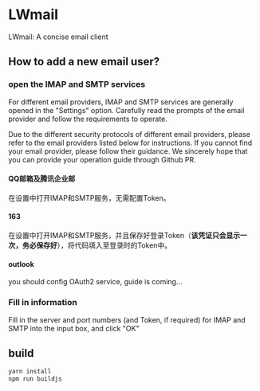 # LWmail

LWmail: A concise email client

## How to add a new email user?

### open the IMAP and SMTP services

For different email providers, IMAP and SMTP services are generally opened in the "Settings" option. Carefully read the prompts of the email provider and follow the requirements to operate.

Due to the different security protocols of different email providers, please refer to the email providers listed below for instructions. If you cannot find your email provider, please follow their guidance. We sincerely hope that you can provide your operation guide through Github PR.

#### QQ邮箱及腾讯企业邮

在设置中打开IMAP和SMTP服务，无需配置Token。

#### 163

在设置中打开IMAP和SMTP服务，并且保存好登录Token（**该凭证只会显示一次，务必保存好**），将代码填入至登录时的Token中。

#### outlook

you should config OAuth2 service, guide is coming...

### Fill in information

Fill in the server and port numbers (and Token, if required) for IMAP and SMTP into the input box, and click "OK"

## build

```bash
yarn install
npm run buildjs
```
